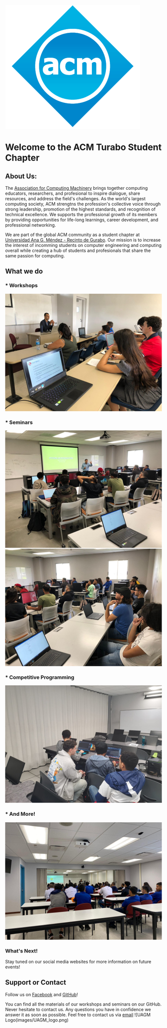 ![ACM Logo](images/ACM_logo.png)
# Welcome to the ACM Turabo Student Chapter

## About Us:

The [Association for Computing Machinery](https://www.acm.org) brings together computing educators, researchers, and profesional to inspire dialogue, share resources, and address the field's challenges. As the world's largest computing society, ACM strengtns the profession's collective voice through strong leadership, promotion of the highest standards, and recognition of technical excellence. We supports the professional growth of its members by providing opportunities for life-long learnings, career development, and professional networking.

We are part of the global ACM community as a student chapter at [Universidad Ana G. Méndez - Recinto de Gurabo](http://gurabo.uagm.edu). Our mission is to increase the interest of incomming students on computer engineering and computing overall while creating a hub of students and profesionals that share the same passion for computing.

## What we do

### * Workshops
![Workshop](images/cybersecurity_workshop.jpeg)

### * Seminars
![Python Workshop Professor](images/python_worksop_prof.jpeg)
![Python Workshop Members](images/python_workshop_members.jpeg)

### * Competitive Programming
![Competitive Programming](images/members_programming.jpeg)

### * And More!
![Orientation Speeches](images/school_visits_presentation.jpeg)

### What's Next!
Stay tuned on our social media websites for more information on future events!

## Support or Contact

Follow us on [Facebook](https://www.facebook.com/ACMTuraboChapter) and [GitHub](https://github.com/ACM-Turabo)!

You can find all the materials of our workshops and seminars on our GitHub.
Never hesitate to contact us. Any questions you have in confidence we answer it as soon as possible. Feel free to contact us via [email](mailto:acm.utchapter@gmail.com)
![UAGM Logo\(images/UAGM_logo.png)
